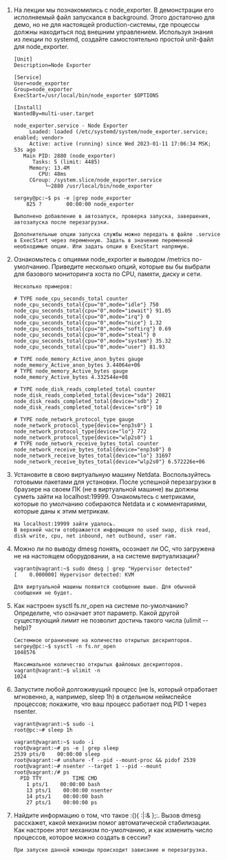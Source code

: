 1. На лекции мы познакомились с node_exporter. В демонстрации его исполняемый файл запускался в background. Этого достаточно для демо, но не для настоящей production-системы, где процессы должны находиться под внешним управлением. Используя знания из лекции по systemd, создайте самостоятельно простой unit-файл для node_exporter.

	```	
	[Unit]
	Description=Node Exporter
	
	[Service]
	User=node_exporter
	Group=node_exporter
	ExecStart=/usr/local/bin/node_exporter $OPTIONS
	
	[Install]
	WantedBy=multi-user.target

	node_exporter.service - Node Exporter
	     Loaded: loaded (/etc/systemd/system/node_exporter.service; enabled; vendor>
	     Active: active (running) since Wed 2023-01-11 17:06:34 MSK; 53s ago
	   Main PID: 2880 (node_exporter)
	      Tasks: 5 (limit: 4485)
	     Memory: 13.4M
	        CPU: 48ms
	     CGroup: /system.slice/node_exporter.service
           	  └─2880 /usr/local/bin/node_exporter
	
	sergey@pc:~$ ps -e |grep node_exporter
	    825 ?        00:00:00 node_exporter
	
	Выполнено добавление в автозапуск, проверка запуска, завершения, автозапуска после перезагрузки.
	
	Дополнительные опции запуска службы можно передать в файле .service в ExecStart через переменную. Задать в значение переменной необходимые опции. Или задать опции в ExecStart напрямую.
	```

2. Ознакомьтесь с опциями node_exporter и выводом /metrics по-умолчанию. Приведите несколько опций, которые вы бы выбрали для базового мониторинга хоста по CPU, памяти, диску и сети.

	``````
	Несколько примеров:
	
	# TYPE node_cpu_seconds_total counter
	node_cpu_seconds_total{cpu="0",mode="idle"} 750
	node_cpu_seconds_total{cpu="0",mode="iowait"} 91.05
	node_cpu_seconds_total{cpu="0",mode="irq"} 0
	node_cpu_seconds_total{cpu="0",mode="nice"} 1.32
	node_cpu_seconds_total{cpu="0",mode="softirq"} 0.69
	node_cpu_seconds_total{cpu="0",mode="steal"} 0
	node_cpu_seconds_total{cpu="0",mode="system"} 35.32
	node_cpu_seconds_total{cpu="0",mode="user"} 81.93
	
	# TYPE node_memory_Active_anon_bytes gauge
	node_memory_Active_anon_bytes 3.44064e+06
	# TYPE node_memory_Active_bytes gauge
	node_memory_Active_bytes 4.332544e+08
	
	# TYPE node_disk_reads_completed_total counter
	node_disk_reads_completed_total{device="sda"} 20821
	node_disk_reads_completed_total{device="sdb"} 2
	node_disk_reads_completed_total{device="sr0"} 10
	
	# TYPE node_network_protocol_type gauge
	node_network_protocol_type{device="enp3s0"} 1
	node_network_protocol_type{device="lo"} 772
	node_network_protocol_type{device="wlp2s0"} 1
	# TYPE node_network_receive_bytes_total counter
	node_network_receive_bytes_total{device="enp3s0"} 0
	node_network_receive_bytes_total{device="lo"} 31697
	node_network_receive_bytes_total{device="wlp2s0"} 6.572226e+06
	``````

3. Установите в свою виртуальную машину Netdata. Воспользуйтесь готовыми пакетами для установки. После успешной перезагрузки в браузере на своем ПК (не в виртуальной машине) вы должны суметь зайти на localhost:19999. Ознакомьтесь с метриками, которые по умолчанию собираются Netdata и с комментариями, которые даны к этим метрикам.

	```
	На localhost:19999 зайти удалось.
	В верхней части отображается информация по used swap, disk read, disk write, cpu, net inbound, net outbound, user ram.	
	```

4. Можно ли по выводу dmesg понять, осознает ли ОС, что загружена не на настоящем оборудовании, а на системе виртуализации?

	```
	vagrant@vagrant:~$ sudo dmesg | grep "Hypervisor detected"
	[    0.000000] Hypervisor detected: KVM
	
	Для виртуальной машины появится сообщение выше. Для обычной сообщения не будет.
	```

5. Как настроен sysctl fs.nr_open на системе по-умолчанию? Определите, что означает этот параметр. Какой другой существующий лимит не позволит достичь такого числа (ulimit --help)?

	```
	Системное ограничение на количество открытых дескрипторов.
	sergey@pc:~$ sysctl -n fs.nr_open
	1048576
	
	Максимальное количество открытых файловых дескрипторов.
	vagrant@vagrant:~$ ulimit -n
	1024
	```

6. Запустите любой долгоживущий процесс (не ls, который отработает мгновенно, а, например, sleep 1h) в отдельном неймспейсе процессов; покажите, что ваш процесс работает под PID 1 через nsenter.

	```
	vagrant@vagrant:~$ sudo -i
	root@pc:~# sleep 1h
	
	vagrant@vagrant:~$ sudo -i
	root@vagrant:~# ps -e | grep sleep
   	2539 pts/0    00:00:00 sleep
	root@vagrant:~# unshare -f --pid --mount-proc && pidof 2539
	root@vagrant:~# nsenter --target 1 --pid --mount
	root@vagrant:/# ps
  	  PID TTY          TIME CMD
  	    1 pts/1    00:00:00 bash
	    13 pts/1    00:00:00 nsenter
	    14 pts/1    00:00:00 bash
	    27 pts/1    00:00:00 ps
	```

7. Найдите информацию о том, что такое :(){ :|:& };:. Вызов dmesg расскажет, какой механизм помог автоматической стабилизации. Как настроен этот механизм по-умолчанию, и как изменить число процессов, которое можно создать в сессии?

	```
	При запуске данной команды происходит зависание и перезагрузка.
	```
